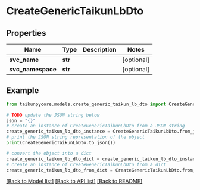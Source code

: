 # CreateGenericTaikunLbDto


## Properties

Name | Type | Description | Notes
------------ | ------------- | ------------- | -------------
**svc_name** | **str** |  | [optional] 
**svc_namespace** | **str** |  | [optional] 

## Example

```python
from taikunpycore.models.create_generic_taikun_lb_dto import CreateGenericTaikunLbDto

# TODO update the JSON string below
json = "{}"
# create an instance of CreateGenericTaikunLbDto from a JSON string
create_generic_taikun_lb_dto_instance = CreateGenericTaikunLbDto.from_json(json)
# print the JSON string representation of the object
print(CreateGenericTaikunLbDto.to_json())

# convert the object into a dict
create_generic_taikun_lb_dto_dict = create_generic_taikun_lb_dto_instance.to_dict()
# create an instance of CreateGenericTaikunLbDto from a dict
create_generic_taikun_lb_dto_from_dict = CreateGenericTaikunLbDto.from_dict(create_generic_taikun_lb_dto_dict)
```
[[Back to Model list]](../README.md#documentation-for-models) [[Back to API list]](../README.md#documentation-for-api-endpoints) [[Back to README]](../README.md)


